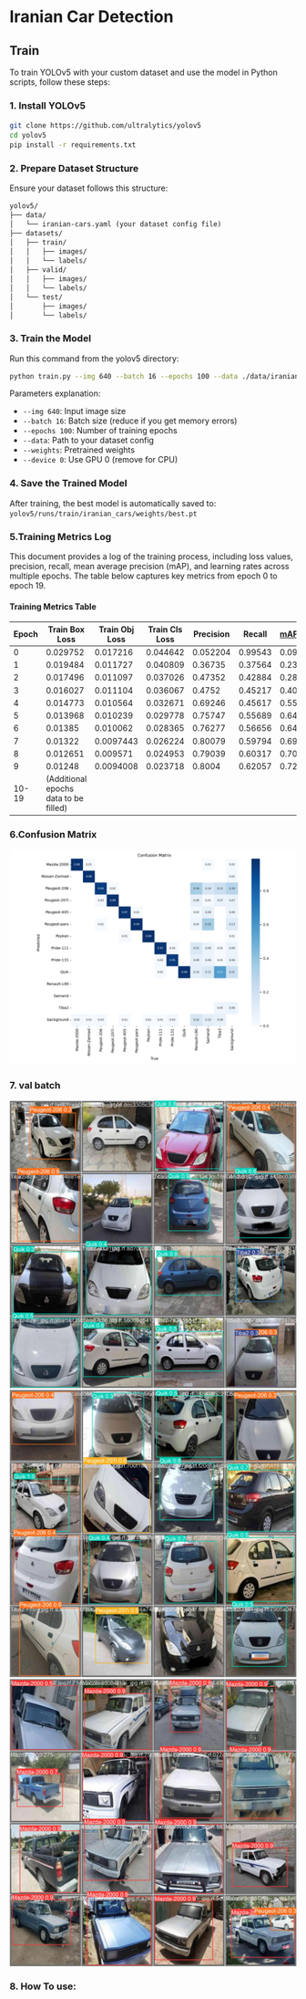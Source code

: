 # Iranian Car Detection








## Train 

To train YOLOv5 with your custom dataset and use the model in Python scripts, follow these steps:

### 1. Install YOLOv5
```bash
git clone https://github.com/ultralytics/yolov5
cd yolov5
pip install -r requirements.txt
```

### 2. Prepare Dataset Structure
Ensure your dataset follows this structure:

```
yolov5/
├── data/
│   └── iranian-cars.yaml (your dataset config file)
├── datasets/
│   ├── train/
│   │   ├── images/
│   │   └── labels/
│   ├── valid/
│   │   ├── images/
│   │   └── labels/
│   └── test/
│       ├── images/
│       └── labels/
```

### 3. Train the Model
Run this command from the yolov5 directory:
```bash
python train.py --img 640 --batch 16 --epochs 100 --data ./data/iranian-cars.yaml --cfg models/yolov5s.yaml --weights yolov5s.pt --name iranian_cars --device 0
```

Parameters explanation:
- `--img 640`: Input image size
- `--batch 16`: Batch size (reduce if you get memory errors)
- `--epochs 100`: Number of training epochs
- `--data`: Path to your dataset config
- `--weights`: Pretrained weights
- `--device 0`: Use GPU 0 (remove for CPU)

### 4. Save the Trained Model
After training, the best model is automatically saved to:
`yolov5/runs/train/iranian_cars/weights/best.pt`


### 5.Training Metrics Log

This document provides a log of the training process, including loss values, precision, recall, mean average precision (mAP), and learning rates across multiple epochs. The table below captures key metrics from epoch 0 to epoch 19.

#### Training Metrics Table

| Epoch | Train Box Loss | Train Obj Loss | Train Cls Loss | Precision | Recall | mAP@0.5 | mAP@0.5:0.95 | Val Box Loss | Val Obj Loss | Val Cls Loss | LR0 | LR1 | LR2 |
|-------|--------------|--------------|--------------|-----------|--------|--------|-------------|-------------|-------------|-------------|------|------|------|
| 0     | 0.029752     | 0.017216     | 0.044642     | 0.052204  | 0.99543| 0.092053| 0.069513    | 0.0074322   | 0.0025939   | 0.028605    | 0.07002 | 0.0033311 | 0.0033311 |
| 1     | 0.019484     | 0.011727     | 0.040809     | 0.36735   | 0.37564| 0.23615 | 0.18769     | 0.0071434   | 0.0024565   | 0.027327    | 0.03969 | 0.0063346 | 0.0063346 |
| 2     | 0.017496     | 0.011097     | 0.037026     | 0.47352   | 0.42884| 0.28394 | 0.2243      | 0.0057269   | 0.0024342   | 0.027143    | 0.00903 | 0.009008  | 0.009008  |
| 3     | 0.016027     | 0.011104     | 0.036067     | 0.4752    | 0.45217| 0.40033 | 0.33215     | 0.0054337   | 0.0023839   | 0.026943    | 0.008515 | 0.008515  | 0.008515  |
| 4     | 0.014773     | 0.010564     | 0.032671     | 0.69246   | 0.45617| 0.55299 | 0.46768     | 0.0050268   | 0.0021885   | 0.025733    | 0.008515 | 0.008515  | 0.008515  |
| 5     | 0.013968     | 0.010239     | 0.029778     | 0.75747   | 0.55689| 0.64428 | 0.5471      | 0.0048111   | 0.0020525   | 0.026042    | 0.00802  | 0.00802   | 0.00802   |
| 6     | 0.01385      | 0.010062     | 0.028365     | 0.76277   | 0.56656| 0.64012 | 0.55655     | 0.0044781   | 0.0021039   | 0.027025    | 0.007525 | 0.007525  | 0.007525  |
| 7     | 0.01322      | 0.0097443    | 0.026224     | 0.80079   | 0.59794| 0.69828 | 0.61411     | 0.0045634   | 0.0019977   | 0.026165    | 0.00703  | 0.00703   | 0.00703   |
| 8     | 0.012651     | 0.009571     | 0.024953     | 0.79039   | 0.60317| 0.70958 | 0.63084     | 0.0043376   | 0.0020838   | 0.025602    | 0.006535 | 0.006535  | 0.006535  |
| 9     | 0.01248      | 0.0094008    | 0.023718     | 0.8004    | 0.62057| 0.72532 | 0.65015     | 0.0041919   | 0.0019356   | 0.025547    | 0.00604  | 0.00604   | 0.00604   |
| 10-19 | (Additional epochs data to be filled) |

### 6.Confusion Matrix


![Alt text](/result/confusion_matrix.png)


### 7. val batch

![Alt text](/result/val_batch0_pred.jpg)
![Alt text](/result/val_batch1_pred.jpg)
![Alt text](/result/val_batch2_pred.jpg)


### 8. How To use:
